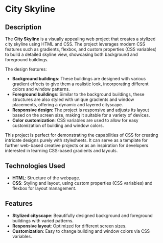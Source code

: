 # City Skyline

## Description

The **City Skyline** is a visually appealing web project that creates a stylized city skyline using HTML and CSS. The project leverages modern CSS features such as gradients, flexbox, and custom properties (CSS variables) to build a detailed skyline view, showcasing both background and foreground buildings. 

The design features:
- **Background buildings**: These buildings are designed with various gradient effects to give them a realistic look, incorporating different colors and window patterns.
- **Foreground buildings**: Similar to the background buildings, these structures are also styled with unique gradients and window placements, offering a dynamic and layered cityscape.
- **Responsive design**: The project is responsive and adjusts its layout based on the screen size, making it suitable for a variety of devices.
- **Color customization**: CSS variables are used to allow for easy customization of building and window colors.

This project is perfect for demonstrating the capabilities of CSS for creating intricate designs purely with stylesheets. It can serve as a template for further web-based creative projects or as an inspiration for developers interested in learning CSS-based gradients and layouts.

## Technologies Used
- **HTML**: Structure of the webpage.
- **CSS**: Styling and layout, using custom properties (CSS variables) and flexbox for layout management.

## Features
- **Stylized cityscape**: Beautifully designed background and foreground buildings with varied patterns.
- **Responsive layout**: Optimized for different screen sizes.
- **Customization**: Easy to change building and window colors via CSS variables.
